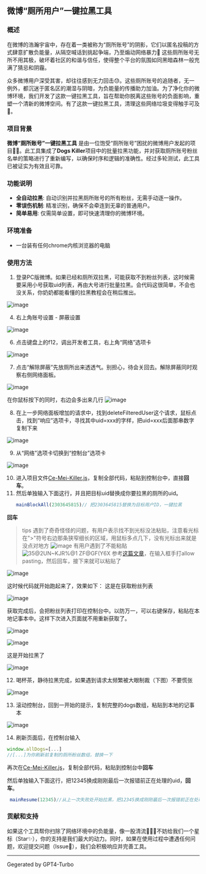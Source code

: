

## 微博“厕所用户”一键拉黑工具

### 概述
在微博的浩瀚宇宙中，存在着一类被称为“厕所账号”的阴影，它们以匿名投稿的方式肆意扩散负能量，从隔空喊话到挑起争端，乃至煽动网络暴力💢 这些厕所账号无所不用其极，破坏着社区的和谐与信任，使得整个平台的氛围如同黑暗森林一般充满了猜忌和阴霾。

众多微博用户深受其害，却往往感到无力回击😓。这些厕所账号的追随者，无一例外，都沉迷于匿名区的潮湿与阴暗，为负能量的传播助力加油。为了净化你的微博环境，我们开发了这款一键拉黑工具，旨在帮助你脱离这些账号的负面影响，重塑一个清新的微博空间。有了这款一键拉黑工具，清理这些网络垃圾变得触手可及🧹。

### 项目背景
**微博“厕所账号”一键拉黑工具** 是由一位饱受“厕所账号”困扰的微博用户发起的项目🏄‍♂️。此工具集成了**Dogs Killer**项目中的批量拉黑功能，并对获取厕所账号粉丝名单的策略进行了重新编写，以确保时序和逻辑的准确性。经过多轮测试，此工具已被证实为有效且可靠。

### 功能说明
- **全自动拉黑**: 自动识别并拉黑厕所账号的所有粉丝，无需手动逐一操作。
- **零误伤机制**: 精准识别，确保不会牵连到无辜的普通用户。
- **简单易用**: 仅需简单设置，即可快速清理你的微博环境。
  
### 环境准备
- 一台装有任何chrome内核浏览器的电脑

### 使用方法
1. 登录PC版微博。如果已经和厕所双拉黑，可能获取不到粉丝列表，这时候需要采用小号获取uid列表，再由大号进行批量拉黑。会代码这很简单，不会也没关系，你奶奶都能看懂的拉黑教程会在稍后推出。
   
![image](https://github.com/tohsakrat/Ce-Mei-Killer/assets/45536831/d3ed3196-8be4-4694-80f1-418139485bdd)

4. 右上角账号设置 - 屏蔽设置
   
![image](https://github.com/tohsakrat/Ce-Mei-Killer/assets/45536831/10cb913f-24f8-419b-ac95-258838417408)

6. 点击键盘上的f12，调出开发者工具，右上角“网络”选项卡

![image](https://github.com/tohsakrat/Ce-Mei-Killer/assets/45536831/faadea4f-d5ff-4cc9-885e-aa8b17fe887e)

7. 点击“解除屏蔽”先放厕所出来透透气。别担心，待会关回去。解除屏蔽同时观察右侧网络面板。

![image](https://github.com/tohsakrat/Ce-Mei-Killer/assets/45536831/3c927728-74f8-4bad-b1c1-d4de20108609)

在你鼠标按下的同时，右边会多出来几行
![image](https://github.com/tohsakrat/Ce-Mei-Killer/assets/45536831/1ce5a714-88c3-4b13-bc89-b0aa11c576d4)


8. 在上一步网络面板增加的请求中，找到deleteFilteredUser这个请求，鼠标点击，找到“响应”选项卡，寻找其中uid=xxx的字样，把uid=xxx后面那串数字复制下来

![image](https://github.com/tohsakrat/Ce-Mei-Killer/assets/45536831/ec1803fe-a998-4e32-892b-c097e12e9521)

9. 从“网络”选项卡切换到“控制台”选项卡

![image](https://github.com/tohsakrat/Ce-Mei-Killer/assets/45536831/76a32326-ab36-43b4-b4bb-794925350cfb)

10. 进入项目文件[Ce-Mei-Killer.js](https://github.com/tohsakrat/Ce-Mei-Killer/blob/main/Ce-Mei-Killer.js)，复制全部代码，粘贴到控制台中，直接**回车**。
11. 然后单独输入下面这行，并且把目标uid替换成你要拉黑的厕所的uid。
    ```javascript
    mainBlockAll(2303645815)// 把2303645815替换为目标用户ID，一键拉黑
    ```
   **回车**
   
>  tips
>  遇到了奇奇怪怪的问题，有用户表示找不到光标没法粘贴，注意看光标在">"符号右边那条狭窄细长的区域，用鼠标多点几下，没有光标出来就是没点对地方
>  ![image](https://github.com/tohsakrat/Ce-Mei-Killer/assets/45536831/856e58ce-8500-4429-8d0f-ed0fdae44ea4)
>  有用户遇到了不能粘贴
> ![35@2UN~KJR%@1 ZF@GF(Y6X](https://github.com/tohsakrat/Ce-Mei-Killer/assets/45536831/3cfe4e2a-d5ee-4ae7-8fe6-ed71d1e19948)
> 参考[这篇文章](https://blog.csdn.net/KimBing/article/details/134938756)，在输入框手打allow pasting，然后回车，接下来就可以粘贴了
> 



![image](https://github.com/tohsakrat/Ce-Mei-Killer/assets/45536831/530539e5-4a29-4372-8538-10ac39b4ff0d)

这时候代码就开始跑起来了，效果如下：
这是在获取粉丝列表

![image](https://github.com/tohsakrat/Ce-Mei-Killer/assets/45536831/5c99122b-c321-4998-98f8-c60d4ee2823d)

获取完成后，会把粉丝列表打印在控制台中。以防万一，可以右键保存，粘贴在本地记事本中。这样下次进入页面就不用重新获取了。

![image](https://github.com/tohsakrat/Ce-Mei-Killer/assets/45536831/f3f78519-fdb9-4ca2-b7dd-e8b0fe7a561d)

![image](https://github.com/tohsakrat/Ce-Mei-Killer/assets/45536831/81a6eeb2-2437-4841-8ab5-07fb9e2ae6e4)

这是开始拉黑了

![image](https://github.com/tohsakrat/Ce-Mei-Killer/assets/45536831/a070060c-2958-4fef-b1dd-c35ec2716b5f)

12. 喝杯茶，静待拉黑完成，如果遇到请求太频繁被大眼制裁（下图）不要慌张

 ![image](https://github.com/tohsakrat/Ce-Mei-Killer/assets/45536831/74b2af1f-fd25-4814-a330-a9a980832d7b)

13. 滚动控制台，回到一开始的提示，复制完整的dogs数组，粘贴到本地的记事本

![image](https://github.com/tohsakrat/Ce-Mei-Killer/assets/45536831/81a6eeb2-2437-4841-8ab5-07fb9e2ae6e4)

14. 刷新页面后，在控制台输入
```javascript
window.allDogs=[...]
//[...]为你刷新前复制的厕所粉丝数组，替换一下
```

再次在[Ce-Mei-Killer.js](https://github.com/tohsakrat/Ce-Mei-Killer/blob/main/Ce-Mei-Killer.js)，复制全部代码，粘贴到控制台中**回车**

然后单独输入下面这行，把12345换成刚刚最后一次报错前正在处理的uid，**回车**。
```javascript
 mainResume(12345)//从上一次失败处开始拉黑，把12345换成刚刚最后一次报错前正在处理的uid。用于请求太频繁被大眼制裁的情况 
```

### 贡献和支持
如果这个工具帮你扫除了网络环境中的负能量，像一股清流🌊🌊🌊不妨给我们一个星标（Star✨），你的支持是我们最大的动力。同时，如果在使用过程中遭遇任何问题，欢迎提交问题（Issue🤔），我们会积极响应并完善工具。

---

Gegerated by GPT4-Turbo
